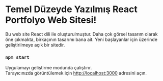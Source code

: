 # Temel Düzeyde Yazılmış React Portfolyo Web Sitesi!

Bu web site React dili ile oluşturulmuştur. Daha çok görsel tasarım olarak öne çıkmakta, birkaçının tasarımı bana ait. Yeni başlayanlar için üzerinde geliştirilmeye açık bir sitedir.

### `npm start`
Uygulamayı geliştirme modunda çalıştırır.\
Tarayıcınızda görüntülemek için [http://localhost:3000](http://localhost:3000) adresini açın.


